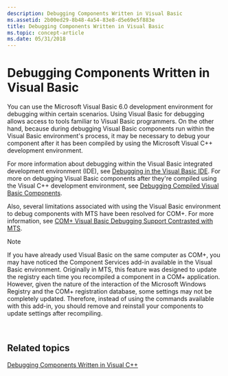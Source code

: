 ```yaml
---
description: Debugging Components Written in Visual Basic
ms.assetid: 2b00ed29-8b48-4a54-83e8-d5e69e5f883e
title: Debugging Components Written in Visual Basic
ms.topic: concept-article
ms.date: 05/31/2018
---
```


# Debugging Components Written in Visual Basic

You can use the Microsoft Visual Basic 6.0 development environment for debugging within certain scenarios. Using Visual Basic for debugging allows access to tools familiar to Visual Basic programmers. On the other hand, because during debugging Visual Basic components run within the Visual Basic environment's process, it may be necessary to debug your component after it has been compiled by using the Microsoft Visual C++ development environment.

For more information about debugging within the Visual Basic integrated development environment (IDE), see [Debugging in the Visual Basic IDE](debugging-in-the-visual-basic-ide.md). For more on debugging Visual Basic components after they're compiled using the Visual C++ development environment, see [Debugging Compiled Visual Basic Components](debugging-compiled-visual-basic-components.md).

Also, several limitations associated with using the Visual Basic environment to debug components with MTS have been resolved for COM+. For more information, see [COM+ Visual Basic Debugging Support Contrasted with MTS](com--visual-basic-debugging-support-contrasted-with-mts.md).

> [!Note]  
> If you have already used Visual Basic on the same computer as COM+, you may have noticed the Component Services add-in available in the Visual Basic environment. Originally in MTS, this feature was designed to update the registry each time you recompiled a component in a COM+ application. However, given the nature of the interaction of the Microsoft Windows Registry and the COM+ registration database, some settings may not be completely updated. Therefore, instead of using the commands available with this add-in, you should remove and reinstall your components to update settings after recompiling.

 

## Related topics

<dl> <dt>

[Debugging Components Written in Visual C++](debugging-components-written-in-visual-c--.md)
</dt> </dl>

 

 



